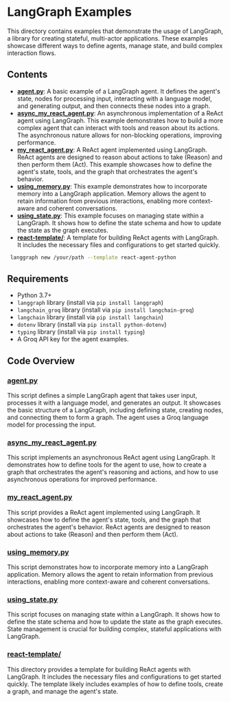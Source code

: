 # LangGraph Examples

This directory contains examples that demonstrate the usage of LangGraph, a library for creating stateful, multi-actor applications. These examples showcase different ways to define agents, manage state, and build complex interaction flows.

## Contents

-   **[agent.py](learning/langgraph/agent.py)**: A basic example of a LangGraph agent. It defines the agent's state, nodes for processing input, interacting with a language model, and generating output, and then connects these nodes into a graph.
-   **[async_my_react_agent.py](learning/langgraph/async_my_react_agent.py)**: An asynchronous implementation of a ReAct agent using LangGraph. This example demonstrates how to build a more complex agent that can interact with tools and reason about its actions. The asynchronous nature allows for non-blocking operations, improving performance.
-   **[my_react_agent.py](learning/langgraph/my_react_agent.py)**: A ReAct agent implemented using LangGraph. ReAct agents are designed to reason about actions to take (Reason) and then perform them (Act). This example showcases how to define the agent's state, tools, and the graph that orchestrates the agent's behavior.
-   **[using_memory.py](learning/langgraph/using_memory.py)**: This example demonstrates how to incorporate memory into a LangGraph application. Memory allows the agent to retain information from previous interactions, enabling more context-aware and coherent conversations.
-   **[using_state.py](learning/langgraph/using_state.py)**: This example focuses on managing state within a LangGraph. It shows how to define the state schema and how to update the state as the graph executes.
-   **[react-template/](learning/langgraph/react-template/)**: A template for building ReAct agents with LangGraph. It includes the necessary files and configurations to get started quickly.
```bash
 langgraph new /your/path --template react-agent-python
```

## Requirements

-   Python 3.7+
-   `langgraph` library (install via `pip install langgraph`)
-   `langchain_groq` library (install via `pip install langchain-groq`)
-   `langchain` library (install via `pip install langchain`)
-   `dotenv` library (install via `pip install python-dotenv`)
-   `typing` library (install via `pip install typing`)
-   A Groq API key for the agent examples.

## Code Overview

### [agent.py](learning/langgraph/agent.py)

This script defines a simple LangGraph agent that takes user input, processes it with a language model, and generates an output. It showcases the basic structure of a LangGraph, including defining state, creating nodes, and connecting them to form a graph. The agent uses a Groq language model for processing the input.

### [async_my_react_agent.py](learning/langgraph/async_my_react_agent.py)

This script implements an asynchronous ReAct agent using LangGraph. It demonstrates how to define tools for the agent to use, how to create a graph that orchestrates the agent's reasoning and actions, and how to use asynchronous operations for improved performance.

### [my_react_agent.py](learning/langgraph/my_react_agent.py)

This script provides a ReAct agent implemented using LangGraph. It showcases how to define the agent's state, tools, and the graph that orchestrates the agent's behavior. ReAct agents are designed to reason about actions to take (Reason) and then perform them (Act).

### [using_memory.py](learning/langgraph/using_memory.py)

This script demonstrates how to incorporate memory into a LangGraph application. Memory allows the agent to retain information from previous interactions, enabling more context-aware and coherent conversations.

### [using_state.py](learning/langgraph/using_state.py)

This script focuses on managing state within a LangGraph. It shows how to define the state schema and how to update the state as the graph executes. State management is crucial for building complex, stateful applications with LangGraph.

### [react-template/](learning/langgraph/react-template/)

This directory provides a template for building ReAct agents with LangGraph. It includes the necessary files and configurations to get started quickly. The template likely includes examples of how to define tools, create a graph, and manage the agent's state.
